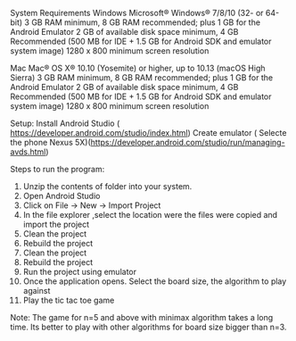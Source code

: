 System Requirements
Windows
    Microsoft® Windows® 7/8/10 (32- or 64-bit)
    3 GB RAM minimum, 8 GB RAM recommended; plus 1 GB for the Android Emulator
    2 GB of available disk space minimum,
    4 GB Recommended (500 MB for IDE + 1.5 GB for Android SDK and emulator system image)
    1280 x 800 minimum screen resolution

Mac
    Mac® OS X® 10.10 (Yosemite) or higher, up to 10.13 (macOS High Sierra)
    3 GB RAM minimum, 8 GB RAM recommended; plus 1 GB for the Android Emulator
    2 GB of available disk space minimum,
    4 GB Recommended (500 MB for IDE + 1.5 GB for Android SDK and emulator system image)
    1280 x 800 minimum screen resolution

Setup:
Install Android Studio ( https://developer.android.com/studio/index.html)
Create emulator ( Selecte the phone Nexus 5X)(https://developer.android.com/studio/run/managing-avds.html)

Steps to run the program:
1. Unzip the contents of folder into your system.
2. Open Android Studio
3. Click on File -> New -> Import Project
4. In the file explorer ,select the location were the files were copied and import the project
5. Clean the project 
6. Rebuild the project
7. Clean the project 
8. Rebuild the project
9. Run the project using emulator
10. Once the application opens. Select the board size, the algorithm to play against
11. Play the tic tac toe game

Note:
The game for n=5 and above with minimax algorithm takes a long time. Its better to play with other algorithms for board size bigger than n=3.


